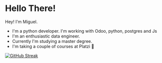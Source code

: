 # Hello There! 

Hey! I'm Miguel.

-  I'm a python developer.  I'm working with Odoo, python, postgres and Js
-  I'm an enthusiastic data engineer. 
-  Currently I'm studying a master degree.
-  I'm taking a couple of courses at Platzi :green_heart:

[![GitHub Streak](http://github-readme-streak-stats.herokuapp.com?user=mdark1001&theme=synthwave&hide_border=true&date_format=M%20j%5B%2C%20Y%5D)](https://git.io/streak-stats)
